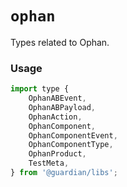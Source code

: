 # `ophan`

Types related to Ophan.

### Usage

```js
import type {
    OphanABEvent,
    OphanABPayload,
    OphanAction,
    OphanComponent,
    OphanComponentEvent,
    OphanComponentType,
    OphanProduct,
    TestMeta,
} from '@guardian/libs';
```
